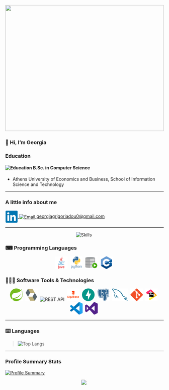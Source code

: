 <p align="center">
  <img width="100%" height="400rem" src="https://quotefancy.com/media/wallpaper/3840x2160/6360638-Albert-Einstein-Quote-You-never-fail-until-you-stop-trying.jpg">
</p>

### 👋 Hi, I’m Georgia

### Education
#### <img title="Education" alt="Education" style="width:25px;height:25px" src="https://cdn-icons-png.flaticon.com/128/6062/6062646.png"> B.Sc. in Computer Science
  - Athens University of Economics and Business, School of Information Science and Technology
    
 ---

### A little info about me
<p>
  <a href="https://www.linkedin.com/in/georgia-grigoriadou/">
  <img title="LinkedIn" alt="LinkedIn" style="width:40px;height:40px; vertical-align:middle;" src="https://github.com/devicons/devicon/blob/master/icons/linkedin/linkedin-original.svg">
  </a>
  <a href="mailto:georgiagrigoriadou0@gmail.com">
  <img title="Email" alt="Email" style="width:40px;height:40px; vertical-align:middle;" src="https://cdn-icons-png.flaticon.com/128/732/732200.png">
  <span>georgiagrigoriadou0@gmail.com</span>
  </a>
</p>

---

<div align='center'>
   <img src="https://user-images.githubusercontent.com/74038190/212284087-bbe7e430-757e-4901-90bf-4cd2ce3e1852.gif" title="Skills" alt="Skills" width="70" height="70"/>&nbsp;
</div>


### ⌨ Programming Languages
<div align='center'>
   <img src="https://github.com/devicons/devicon/blob/master/icons/java/java-original-wordmark.svg" title="Java" alt="Java" width="40" height="40"/>&nbsp;
   <img src="https://github.com/devicons/devicon/blob/master/icons/python/python-original-wordmark.svg" title="Python" alt="Python" width="40" height="40"/>&nbsp;
   <img src="https://github.com/devicons/devicon/blob/master/icons/sqldeveloper/sqldeveloper-original.svg" title="SQL" alt="SQL" width="40" height="40"/>&nbsp;
   <img src="https://github.com/devicons/devicon/blob/master/icons/cplusplus/cplusplus-original.svg" title="C++" alt="C++" width="40" height="40"/>&nbsp;
</div>



### 👨🏻‍💻 Software Tools & Technologies
<div align='center'>
  <img src="https://github.com/devicons/devicon/blob/master/icons/spring/spring-original.svg" title="Spring Boot" alt="Spring Boot" width="40" height="40"/>&nbsp;
  <img src="https://github.com/devicons/devicon/blob/master/icons/hibernate/hibernate-original.svg" title="Hibernate" alt="Hibernate" width="40" height="40"/>&nbsp;
  <img src="https://media.licdn.com/dms/image/D4D12AQEeNNHq05k7MA/article-cover_image-shrink_720_1280/0/1687786979245?e=2147483647&v=beta&t=AVc2G-hvHNjTMklQtEt6qlby2l79Bf5dBBkUB5DBRe0" title="REST API" alt="REST API" width="40" height="40"/>&nbsp;
  <img src="https://github.com/devicons/devicon/blob/master/icons/liquibase/liquibase-original-wordmark.svg" title="Liquibase" alt="Liquibase" width="40" height="40"/>&nbsp;
  <img src="https://github.com/devicons/devicon/blob/master/icons/fastapi/fastapi-plain.svg" title="FastAPI" alt="FastAPI" width="40" height="40"/>&nbsp;
  <img src="https://github.com/devicons/devicon/blob/master/icons/postgresql/postgresql-plain.svg" title="PostgreSQL" alt="PostgreSQL" width="40" height="40"/>&nbsp;
  <img src="https://github.com/devicons/devicon/blob/master/icons/mysql/mysql-original.svg" title="MySQL" alt="MySQL" width="50" height="40"/>&nbsp;
  <img src="https://github.com/devicons/devicon/blob/master/icons/git/git-plain.svg" title="Git" alt="Git" width="40" height="40"/>&nbsp;
  <img src="https://github.com/devicons/devicon/blob/master/icons/jetbrains/jetbrains-original.svg" title="JetBrains" alt="JetBrains" width="40" height="40"/>&nbsp;
  <img src="https://github.com/devicons/devicon/blob/master/icons/vscode/vscode-original.svg" title="VS Code" alt="VS Code" width="40" height="40"/>&nbsp;
  <img src="https://github.com/devicons/devicon/blob/master/icons/visualstudio/visualstudio-plain.svg" title="Visual Studio" alt="Visual Studio" width="40" height="40"/>&nbsp;
</div>

---

### ⌨️ Languages
   > ![Top Langs](https://github-readme-stats.vercel.app/api/top-langs/?username=GeorgiaGrigoriadou&layout=compact&theme=algolia&border_radius=20&text_color=9ECCE3&bg_color=1e1e2e)

---

### Profile Summary Stats
  [![Profile Summary](https://img.shields.io/badge/Profile%20Summary-Click%20Here-brightgreen)](https://profile-summary-for-github.com/user/GeorgiaGrigoriadou)

<div align='center'>
   <img src="https://user-images.githubusercontent.com/74038190/212284136-03988914-d899-44b4-b1d9-4eeccf656e44.gif" title=" " alt=" " width="600" height="200"/>&nbsp;
</div>
